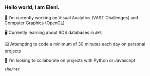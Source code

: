 ### Hello world, I am Eleni.

🔭 I’m currently working on Visual Analytics (VAST Challenges) and Computer Graphics (OpenGL)

🖥 Currently learning about RDS databases in `AWS`

⌨️️ Attempting to code a minimum of 30 minutes each day on personal projects   

🌻 I’m looking to collaborate on projects with Python or Javascript

`she/her`


